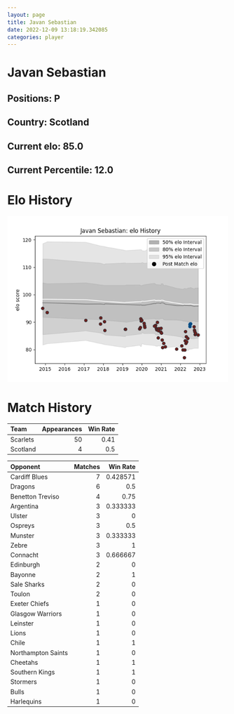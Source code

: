 ```yaml
---  
layout: page  
title: Javan Sebastian  
date: 2022-12-09 13:18:19.342085  
categories: player  
---
```

# Javan Sebastian

## Positions: P

## Country: Scotland

## Current elo: 85.0

## Current Percentile: 12.0

# Elo History


![elo history](history_JavanSebastian.png)
# Match History


| Team     |   Appearances |   Win Rate |
|:---------|--------------:|-----------:|
| Scarlets |            50 |       0.41 |
| Scotland |             4 |       0.5  |

| Opponent           |   Matches |   Win Rate |
|:-------------------|----------:|-----------:|
| Cardiff Blues      |         7 |   0.428571 |
| Dragons            |         6 |   0.5      |
| Benetton Treviso   |         4 |   0.75     |
| Argentina          |         3 |   0.333333 |
| Ulster             |         3 |   0        |
| Ospreys            |         3 |   0.5      |
| Munster            |         3 |   0.333333 |
| Zebre              |         3 |   1        |
| Connacht           |         3 |   0.666667 |
| Edinburgh          |         2 |   0        |
| Bayonne            |         2 |   1        |
| Sale Sharks        |         2 |   0        |
| Toulon             |         2 |   0        |
| Exeter Chiefs      |         1 |   0        |
| Glasgow Warriors   |         1 |   0        |
| Leinster           |         1 |   0        |
| Lions              |         1 |   0        |
| Chile              |         1 |   1        |
| Northampton Saints |         1 |   0        |
| Cheetahs           |         1 |   1        |
| Southern Kings     |         1 |   1        |
| Stormers           |         1 |   0        |
| Bulls              |         1 |   0        |
| Harlequins         |         1 |   0        |